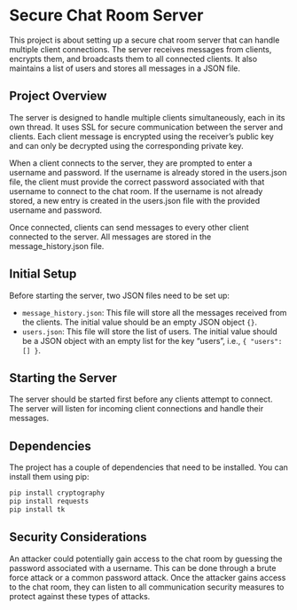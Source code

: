 # Secure Chat Room Server

This project is about setting up a secure chat room server that can handle multiple client connections. The server receives messages from clients, encrypts them, and broadcasts them to all connected clients. It also maintains a list of users and stores all messages in a JSON file.

## Project Overview

The server is designed to handle multiple clients simultaneously, each in its own thread. It uses SSL for secure communication between the server and clients. Each client message is encrypted using the receiver’s public key and can only be decrypted using the corresponding private key.

When a client connects to the server, they are prompted to enter a username and password. If the username is already stored in the users.json file, the client must provide the correct password associated with that username to connect to the chat room. If the username is not already stored, a new entry is created in the users.json file with the provided username and password.

Once connected, clients can send messages to every other client connected to the server. All messages are stored in the message_history.json file.

## Initial Setup

Before starting the server, two JSON files need to be set up:

- `message_history.json`: This file will store all the messages received from the clients. The initial value should be an empty JSON object `{}`.
- `users.json`: This file will store the list of users. The initial value should be a JSON object with an empty list for the key “users”, i.e., `{ "users": [] }`.

## Starting the Server

The server should be started first before any clients attempt to connect. The server will listen for incoming client connections and handle their messages.

## Dependencies

The project has a couple of dependencies that need to be installed. You can install them using pip:

```bash
pip install cryptography
pip install requests
pip install tk
```

## Security Considerations

An attacker could potentially gain access to the chat room by guessing the password associated with a username. This can be done through a brute force attack or a common password attack. Once the attacker gains access to the chat room, they can listen to all communication security measures to protect against these types of attacks. 
